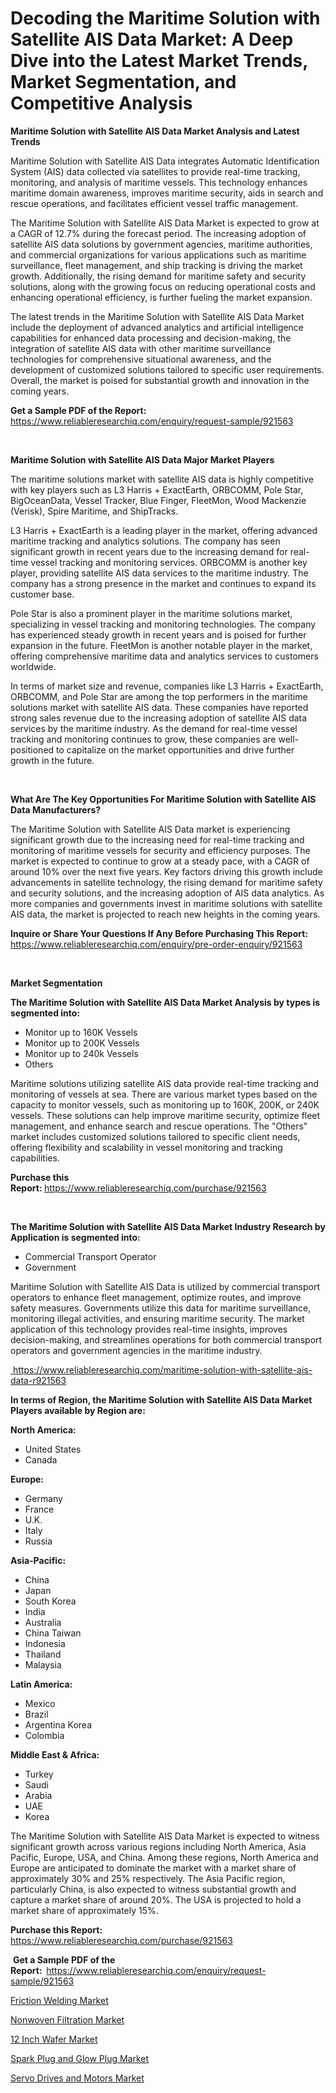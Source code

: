<p><h1>Decoding the Maritime Solution with Satellite AIS Data Market: A Deep Dive into the Latest Market Trends, Market Segmentation, and Competitive Analysis</h1></p><p><strong>Maritime Solution with Satellite AIS Data Market Analysis and Latest Trends</strong></p>
<p><p>Maritime Solution with Satellite AIS Data integrates Automatic Identification System (AIS) data collected via satellites to provide real-time tracking, monitoring, and analysis of maritime vessels. This technology enhances maritime domain awareness, improves maritime security, aids in search and rescue operations, and facilitates efficient vessel traffic management.</p><p>The Maritime Solution with Satellite AIS Data Market is expected to grow at a CAGR of 12.7% during the forecast period. The increasing adoption of satellite AIS data solutions by government agencies, maritime authorities, and commercial organizations for various applications such as maritime surveillance, fleet management, and ship tracking is driving the market growth. Additionally, the rising demand for maritime safety and security solutions, along with the growing focus on reducing operational costs and enhancing operational efficiency, is further fueling the market expansion.</p><p>The latest trends in the Maritime Solution with Satellite AIS Data Market include the deployment of advanced analytics and artificial intelligence capabilities for enhanced data processing and decision-making, the integration of satellite AIS data with other maritime surveillance technologies for comprehensive situational awareness, and the development of customized solutions tailored to specific user requirements. Overall, the market is poised for substantial growth and innovation in the coming years.</p></p>
<p><strong>Get a Sample PDF of the Report:&nbsp;</strong> <a href="https://www.reliableresearchiq.com/enquiry/request-sample/921563">https://www.reliableresearchiq.com/enquiry/request-sample/921563</a></p>
<p>&nbsp;</p>
<p><strong>Maritime Solution with Satellite AIS Data Major Market Players</strong></p>
<p><p>The maritime solutions market with satellite AIS data is highly competitive with key players such as L3 Harris + ExactEarth, ORBCOMM, Pole Star, BigOceanData, Vessel Tracker, Blue Finger, FleetMon, Wood Mackenzie (Verisk), Spire Maritime, and ShipTracks. </p><p>L3 Harris + ExactEarth is a leading player in the market, offering advanced maritime tracking and analytics solutions. The company has seen significant growth in recent years due to the increasing demand for real-time vessel tracking and monitoring services. ORBCOMM is another key player, providing satellite AIS data services to the maritime industry. The company has a strong presence in the market and continues to expand its customer base.</p><p>Pole Star is also a prominent player in the maritime solutions market, specializing in vessel tracking and monitoring technologies. The company has experienced steady growth in recent years and is poised for further expansion in the future. FleetMon is another notable player in the market, offering comprehensive maritime data and analytics services to customers worldwide.</p><p>In terms of market size and revenue, companies like L3 Harris + ExactEarth, ORBCOMM, and Pole Star are among the top performers in the maritime solutions market with satellite AIS data. These companies have reported strong sales revenue due to the increasing adoption of satellite AIS data services by the maritime industry. As the demand for real-time vessel tracking and monitoring continues to grow, these companies are well-positioned to capitalize on the market opportunities and drive further growth in the future.</p></p>
<p>&nbsp;</p>
<p><strong>What Are The Key Opportunities For Maritime Solution with Satellite AIS Data Manufacturers?</strong></p>
<p><p>The Maritime Solution with Satellite AIS Data market is experiencing significant growth due to the increasing need for real-time tracking and monitoring of maritime vessels for security and efficiency purposes. The market is expected to continue to grow at a steady pace, with a CAGR of around 10% over the next five years. Key factors driving this growth include advancements in satellite technology, the rising demand for maritime safety and security solutions, and the increasing adoption of AIS data analytics. As more companies and governments invest in maritime solutions with satellite AIS data, the market is projected to reach new heights in the coming years.</p></p>
<p><strong>Inquire or Share Your Questions If Any Before Purchasing This Report:</strong> <a href="https://www.reliableresearchiq.com/enquiry/pre-order-enquiry/921563">https://www.reliableresearchiq.com/enquiry/pre-order-enquiry/921563</a></p>
<p>&nbsp;</p>
<p><strong>Market Segmentation</strong></p>
<p><strong>The Maritime Solution with Satellite AIS Data Market Analysis by types is segmented into:</strong></p>
<p><ul><li>Monitor up to 160K Vessels</li><li>Monitor up to 200K Vessels</li><li>Monitor up to 240k Vessels</li><li>Others</li></ul></p>
<p><p>Maritime solutions utilizing satellite AIS data provide real-time tracking and monitoring of vessels at sea. There are various market types based on the capacity to monitor vessels, such as monitoring up to 160K, 200K, or 240K vessels. These solutions can help improve maritime security, optimize fleet management, and enhance search and rescue operations. The "Others" market includes customized solutions tailored to specific client needs, offering flexibility and scalability in vessel monitoring and tracking capabilities.</p></p>
<p><strong>Purchase this Report:&nbsp;</strong><a href="https://www.reliableresearchiq.com/purchase/921563">https://www.reliableresearchiq.com/purchase/921563</a></p>
<p>&nbsp;</p>
<p><strong>The Maritime Solution with Satellite AIS Data Market Industry Research by Application is segmented into:</strong></p>
<p><ul><li>Commercial Transport Operator</li><li>Government</li></ul></p>
<p><p>Maritime Solution with Satellite AIS Data is utilized by commercial transport operators to enhance fleet management, optimize routes, and improve safety measures. Governments utilize this data for maritime surveillance, monitoring illegal activities, and ensuring maritime security. The market application of this technology provides real-time insights, improves decision-making, and streamlines operations for both commercial transport operators and government agencies in the maritime industry.</p></p>
<p><a href="https://www.reliableresearchiq.com/maritime-solution-with-satellite-ais-data-r921563">&nbsp;https://www.reliableresearchiq.com/maritime-solution-with-satellite-ais-data-r921563</a></p>
<p><strong>In terms of Region, the Maritime Solution with Satellite AIS Data Market Players available by Region are:</strong></p>
<p>
    <p> <strong> North America: </strong>
        <ul>
            <li>United States</li>
            <li>Canada</li>
        </ul>
        </p> 
    <p> <strong> Europe: </strong>
        <ul>
            <li>Germany</li>
            <li>France</li>
            <li>U.K.</li>
            <li>Italy</li>
            <li>Russia</li>
        </ul>
        </p> 
    <p> <strong> Asia-Pacific: </strong>
        <ul>
            <li>China</li>
            <li>Japan</li>
            <li>South Korea</li>
            <li>India</li>
            <li>Australia</li>
            <li>China Taiwan</li>
            <li>Indonesia</li>
            <li>Thailand</li>
            <li>Malaysia</li>
        </ul>
        </p> 
    <p> <strong> Latin America: </strong>
        <ul>
            <li>Mexico</li>
            <li>Brazil</li>
            <li>Argentina Korea</li>
            <li>Colombia</li>
        </ul>
        </p> 
    <p> <strong> Middle East & Africa: </strong>
        <ul>
            <li>Turkey</li>
            <li>Saudi</li>
            <li>Arabia</li>
            <li>UAE</li>
            <li>Korea</li>
        </ul>
    </p>
    </p>
<p><p>The Maritime Solution with Satellite AIS Data Market is expected to witness significant growth across various regions including North America, Asia Pacific, Europe, USA, and China. Among these regions, North America and Europe are anticipated to dominate the market with a market share of approximately 30% and 25% respectively. The Asia Pacific region, particularly China, is also expected to witness substantial growth and capture a market share of around 20%. The USA is projected to hold a market share of approximately 15%.</p></p>
<p><strong>Purchase this Report: </strong><a href="https://www.reliableresearchiq.com/purchase/921563">https://www.reliableresearchiq.com/purchase/921563</a></p>
<p>&nbsp;<strong>Get a Sample PDF of the Report:&nbsp;&nbsp;</strong><a href="https://www.reliableresearchiq.com/enquiry/request-sample/921563">https://www.reliableresearchiq.com/enquiry/request-sample/921563</a></p>
<p><strong></strong></p>
<p><p><a href="https://medium.com/@maria.hardacre7345/friction-welding-market-overview-global-market-trends-and-future-prospects-from-2024-to-2031-cc99901033b4">Friction Welding Market</a></p><p><a href="https://github.com/nathandecarvalho/Market-Research-Report-List-4/blob/main/nonwoven-filtration-market.md">Nonwoven Filtration Market</a></p><p><a href="https://github.com/JosephWillisbXXgf/Market-Research-Report-List-1/blob/main/12-inch-wafer-market.md">12 Inch Wafer Market</a></p><p><a href="https://medium.com/@alexander.bell98078/strategic-insights-into-global-spark-plug-and-glow-plug-market-trends-2024-2031-covered-in-192-6f6e58cddb71">Spark Plug and Glow Plug Market</a></p><p><a href="https://medium.com/@caraleeh23/servo-drives-and-motors-market-market-segmentation-geographical-regions-and-market-forcast-till-df95483279d5">Servo Drives and Motors Market</a></p></p>
